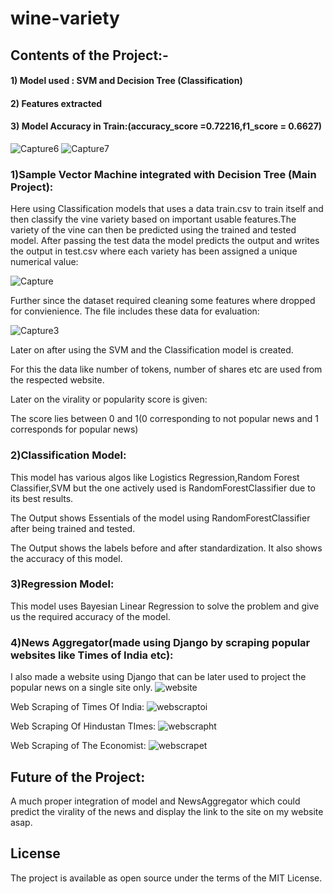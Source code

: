 # wine-variety
## Contents of the Project:-
#### 1) Model used : SVM and Decision Tree (Classification)
#### 2) Features extracted
#### 3) Model Accuracy in Train:(accuracy_score =0.72216,f1_score = 0.6627)
![Capture6](https://user-images.githubusercontent.com/20925116/81508809-06c68280-9324-11ea-8200-814ef4791a79.PNG)
![Capture7](https://user-images.githubusercontent.com/20925116/81508806-04642880-9324-11ea-97bc-3d7383080e14.PNG)

### 1)Sample Vector Machine integrated with Decision Tree (Main Project):
Here using Classification models that uses a data train.csv to train itself and then classify the vine variety based on important usable features.The variety of the vine can then be predicted using the trained and tested model. After passing the test data the model predicts the output and writes the output in test.csv where each variety has been assigned a unique numerical value:

![Capture](https://user-images.githubusercontent.com/20925116/81508395-87d04a80-9321-11ea-8309-f8d7c4779bea.PNG)

Further since the dataset required cleaning some features where dropped for convienience.
The file includes these data for evaluation:

![Capture3](https://user-images.githubusercontent.com/20925116/81508660-0083d680-9323-11ea-8eb0-8277d0b18628.PNG)




Later on after using the SVM and the Classification model is created.



For this the data like number of tokens, number of shares etc are used from the respected website.

Later on the virality or popularity score is given:



The score lies between 0 and 1(0 corresponding to not popular news and 1 corresponds for popular news)


### 2)Classification Model:
This model has various algos like Logistics Regression,Random Forest Classifier,SVM but the one actively used is RandomForestClassifier due to its best results.


The Output shows Essentials of the model using RandomForestClassifier after being trained and tested.




The Output shows the labels before and after standardization.
It also shows the accuracy of this model.



### 3)Regression Model:
This model uses Bayesian Linear Regression to solve the problem and give us the required accuracy of the model. 
### 4)News Aggregator(made using Django by scraping popular websites like Times of India etc):

I also made a website using Django that can be later used to project the popular news on a single site only.
![website](https://user-images.githubusercontent.com/20925116/80413115-944daf80-88ec-11ea-83ed-a0e037194788.PNG)


Web Scraping of Times Of India:
![webscraptoi](https://user-images.githubusercontent.com/20925116/80413138-9b74bd80-88ec-11ea-86b9-c2931bb6e418.PNG)


Web Scraping Of Hindustan TImes:
![webscrapht](https://user-images.githubusercontent.com/20925116/80413137-9adc2700-88ec-11ea-90c6-c4be970a6f72.PNG)


Web Scraping of The Economist:
![webscrapet](https://user-images.githubusercontent.com/20925116/80413131-99126380-88ec-11ea-92ba-0f263fb3ff5e.PNG)




## Future of the Project:
A much proper integration of model and NewsAggregator which could predict the virality of the news and display the link to the site on my website asap.
## License
The project is available as open source under the terms of the MIT License.
